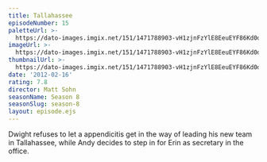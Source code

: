 ```yaml
---
title: Tallahassee
episodeNumber: 15
paletteUrl: >-
  https://dato-images.imgix.net/151/1471788903-vH1zjnFzYlE8EeuEYF86Kd0dKYp.jpg?auto=enhance&ch=DPR%2CWidth&palette=json
imageUrl: >-
  https://dato-images.imgix.net/151/1471788903-vH1zjnFzYlE8EeuEYF86Kd0dKYp.jpg?auto=compress%2Cformat&ch=DPR%2CWidth&w=500
thumbnailUrl: >-
  https://dato-images.imgix.net/151/1471788903-vH1zjnFzYlE8EeuEYF86Kd0dKYp.jpg?auto=enhance&ch=DPR%2CWidth&fit=crop&fm=jpg&h=280&w=500
date: '2012-02-16'
rating: 7.8
director: Matt Sohn
seasonName: Season 8
seasonSlug: season-8
layout: episode.ejs
---
```


Dwight refuses to let a appendicitis get in the way of leading his new team in Tallahassee, while Andy decides to step in for Erin as secretary in the office.